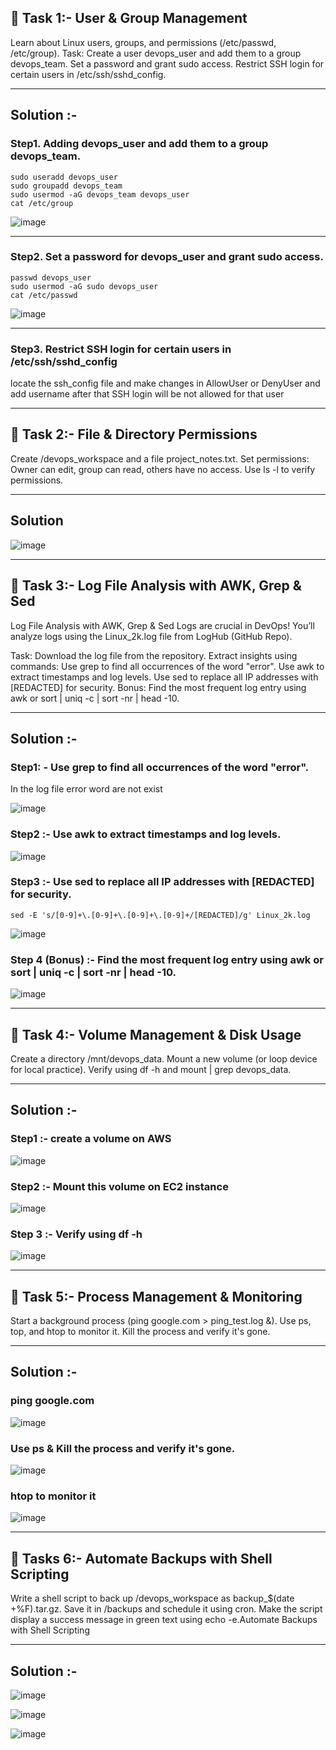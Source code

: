  ## 📌 Task 1:- User & Group Management

Learn about Linux users, groups, and permissions (/etc/passwd, /etc/group).
Task:
Create a user devops_user and add them to a group devops_team.
Set a password and grant sudo access.
Restrict SSH login for certain users in /etc/ssh/sshd_config.

---
## Solution :-

### Step1. Adding devops_user and add them to a group devops_team.
```
sudo useradd devops_user
sudo groupadd devops_team
sudo usermod -aG devops_team devops_user
cat /etc/group 
```
![image](https://github.com/user-attachments/assets/a8464f01-b9ab-4fc7-ac84-588a49ce7f2e)

---
### Step2. Set a password for devops_user and grant sudo access.
```
passwd devops_user
sudo usermod -aG sudo devops_user
cat /etc/passwd
```

![image](https://github.com/user-attachments/assets/9b30b420-f5da-4d80-b39b-af4a38d6bedd)

---
### Step3. Restrict SSH login for certain users in /etc/ssh/sshd_config

locate the ssh_config file and make changes in AllowUser or DenyUser and add username after that SSH login will be not allowed for that user 

---

## 📌 Task 2:-  File & Directory Permissions
  Create /devops_workspace and a file project_notes.txt. Set permissions: Owner can edit, group can read, others have no access. Use ls -l to verify permissions.

---

## Solution 

![image](https://github.com/user-attachments/assets/2e055528-cf3a-4306-98d7-7b2336c3d1a5)

---

## 📌 Task 3:- Log File Analysis with AWK, Grep & Sed
Log File Analysis with AWK, Grep & Sed
Logs are crucial in DevOps! You’ll analyze logs using the Linux_2k.log file from LogHub (GitHub Repo).

Task: Download the log file from the repository. Extract insights using commands: Use grep to find all occurrences of the word "error". Use awk to extract timestamps and log levels. Use sed to replace all IP addresses with [REDACTED] for security. Bonus: Find the most frequent log entry using awk or sort | uniq -c | sort -nr | head -10.

---
## Solution :-

### Step1: - Use grep to find all occurrences of the word "error".

In the log file error word are not exist 

![image](https://github.com/user-attachments/assets/6263555b-7bc7-4469-8960-cef9421a6054)

### Step2 :- Use awk to extract timestamps and log levels.

![image](https://github.com/user-attachments/assets/7a0e0845-f08c-4e4f-9755-6314790bfb45)

### Step3 :- Use sed to replace all IP addresses with [REDACTED] for security.

```
sed -E 's/[0-9]+\.[0-9]+\.[0-9]+\.[0-9]+/[REDACTED]/g' Linux_2k.log
```

![image](https://github.com/user-attachments/assets/fedb4a63-8d79-4b56-8292-af92d094aecd)

### Step 4 (Bonus) :- Find the most frequent log entry using awk or sort | uniq -c | sort -nr | head -10.

![image](https://github.com/user-attachments/assets/947c393d-d05c-4203-96ca-4509a37017c3)

---
## 📌 Task 4:- Volume Management & Disk Usage
 Create a directory /mnt/devops_data. Mount a new volume (or loop device for local practice). Verify using df -h and mount | grep devops_data.

---

## Solution :-

### Step1 :- create a volume on AWS

![image](https://github.com/user-attachments/assets/98c12cef-526c-49af-a3b2-4668a30d475a)

### Step2 :- Mount this volume on EC2 instance

![image](https://github.com/user-attachments/assets/bba9c374-8850-4fb7-b2e1-c3d462bf4d08)

### Step 3 :- Verify using df -h

![image](https://github.com/user-attachments/assets/8e15b2d2-6c1c-49b4-b728-27db8fa682d7)

---
## 📌 Task 5:- Process Management & Monitoring
 Start a background process (ping google.com > ping_test.log &). Use ps, top, and htop to monitor it. Kill the process and verify it's gone.

---

## Solution :-

### ping google.com

![image](https://github.com/user-attachments/assets/d1c95295-46d4-4e9e-83b5-7aa13257edf5)

### Use ps & Kill the process and verify it's gone.

![image](https://github.com/user-attachments/assets/220f6fce-c2e7-41c7-be5b-7e532a4de555)

### htop to monitor it

![image](https://github.com/user-attachments/assets/4269f975-c02c-495f-84f4-4b9cff2619c4)

---
## 📌 Tasks 6:- Automate Backups with Shell Scripting
 Write a shell script to back up /devops_workspace as backup_$(date +%F).tar.gz. Save it in /backups and schedule it using cron. Make the script display a success message in green text using echo -e.Automate Backups with Shell Scripting

---
## Solution :-

![image](https://github.com/user-attachments/assets/f1294485-f338-4feb-9ea6-bb75bd91e545)

![image](https://github.com/user-attachments/assets/87ca7c76-245d-40e5-b281-f2047dd765c7)

![image](https://github.com/user-attachments/assets/85049505-8ed5-4860-82e4-f49c31bae0dc)
